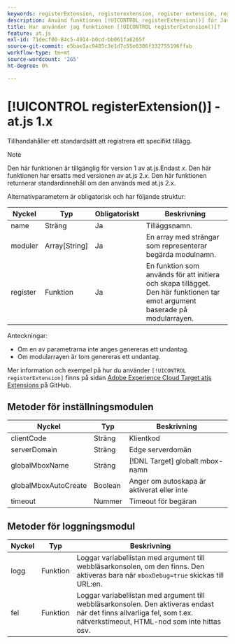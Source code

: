 ```yaml
---
keywords: registerExtension, registerextension, register extension, register extension, at.js, functions, function, clientCode, serverDomain, globalMboxName, globalMboxAutoCreate, timeout, registerExtension2
description: Använd funktionen [!UICONTROL registerExtension()] för JavaScript-biblioteket  [!DNL Adobe Target]  at.js för att registrera ett specifikt tillägg. (at.js 1.x)
title: Hur använder jag funktionen [!UICONTROL registerExtension()]?
feature: at.js
exl-id: 71decf00-84c5-4914-b0cd-bb061fa6265f
source-git-commit: e5bae1ac9485c3e1d7c55e6386f332755196ffab
workflow-type: tm+mt
source-wordcount: '265'
ht-degree: 0%

---
```


# [!UICONTROL registerExtension()] - at.js 1.x

Tillhandahåller ett standardsätt att registrera ett specifikt tillägg.

>[!NOTE]
>
>Den här funktionen är tillgänglig för version 1 av at.js.Endast *x*. Den här funktionen har ersatts med versionen av at.js 2.*x*. Den här funktionen returnerar standardinnehåll om den används med at.js 2.x.

Alternativparametern är obligatorisk och har följande struktur:

| Nyckel | Typ | Obligatoriskt | Beskrivning |
|--- |--- |--- |--- |
| name | Sträng | Ja | Tilläggsnamn. |
| moduler | Array[String] | Ja | En array med strängar som representerar begärda modulnamn. |
| register | Funktion | Ja | En funktion som används för att initiera och skapa tillägget. Den här funktionen tar emot argument baserade på modularrayen. |

Anteckningar:

* Om en av parametrarna inte anges genereras ett undantag.
* Om modularrayen är tom genereras ett undantag.

Mer information och exempel på hur du använder `[!UICONTROL registerExtension]` finns på sidan [ Adobe Experience Cloud Target atjs Extensions ](https://github.com/Adobe-Marketing-Cloud/target-atjs-extensions) på GitHub.

## Metoder för inställningsmodulen

| Nyckel | Typ | Beskrivning |
|--- |--- |--- |
| clientCode | Sträng | Klientkod |
| serverDomain | Sträng | Edge serverdomän |
| globalMboxName | Sträng | [!DNL Target] globalt mbox-namn |
| globalMboxAutoCreate | Boolean | Anger om autoskapa är aktiverat eller inte |
| timeout | Nummer | Timeout för begäran |

## Metoder för loggningsmodul

| Nyckel | Typ | Beskrivning |
|--- |--- |--- |
| logg | Funktion | Loggar variabellistan med argument till webbläsarkonsolen, om den finns. Den aktiveras bara när `mboxDebug=true` skickas till URL:en. |
| fel | Funktion | Loggar variabellistan med argument till webbläsarkonsolen. Den aktiveras endast när det finns allvarliga fel, som t.ex. nätverkstimeout, HTML-nod som inte hittas osv. |
